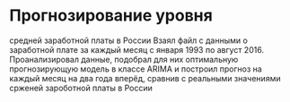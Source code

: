 # Прогнозирование уровня
средней заработной платы в России
Взаял файл с данными о заработной плате за каждый месяц с января 1993 по август 2016. Проанализировал данные, подобрал для них оптимальную прогнозирующую модель в классе ARIMA и построил прогноз на каждый месяц на два года вперёд, сравнив с реальными значениями срженей зароботной платы в России
